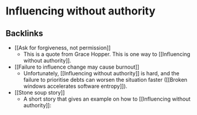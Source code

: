 # Influencing without authority
## Backlinks
* [[Ask for forgiveness, not permission]]
	* This is a quote from Grace Hopper. This is one way to [[Influencing without authority]].
* [[Failure to influence change may cause burnout]]
	* Unfortunately, [[Influencing without authority]] is hard, and the failure to prioritise debts can worsen the situation faster ([[Broken windows accelerates software entropy]]).
* [[Stone soup story]]
	* A short story that gives an example on how to [[Influencing without authority]]:

<!-- #evergreen -->

<!-- {BearID:42F1FBB4-43D3-4B6D-8197-19F9066B0650-91861-0000122855C5AEA7} -->

